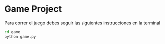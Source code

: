 # Game Project


Para correr el juego debes seguir las siguientes instrucciones en la terminal
```sh 
cd game 
python game.py
```